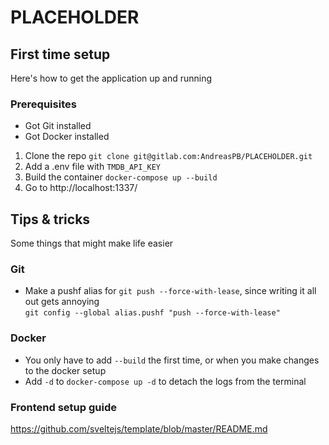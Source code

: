 # PLACEHOLDER

## First time setup
Here's how to get the application up and running

### Prerequisites
* Got Git installed
* Got Docker installed

1. Clone the repo `git clone git@gitlab.com:AndreasPB/PLACEHOLDER.git`
2. Add a .env file with `TMDB_API_KEY`
3. Build the container `docker-compose up --build`  
4. Go to http://localhost:1337/

## Tips & tricks
Some things that might make life easier

### Git
* Make a pushf alias for `git push --force-with-lease`, since writing it all out gets annoying  
`git config --global alias.pushf "push --force-with-lease"`

### Docker
* You only have to add `--build` the first time, or when you make changes to the docker setup
* Add `-d` to `docker-compose up -d` to detach the logs from the terminal

### Frontend setup guide
https://github.com/sveltejs/template/blob/master/README.md

